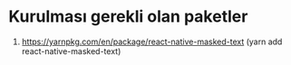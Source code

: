 # Kurulması gerekli olan paketler

1. https://yarnpkg.com/en/package/react-native-masked-text (yarn add react-native-masked-text)
